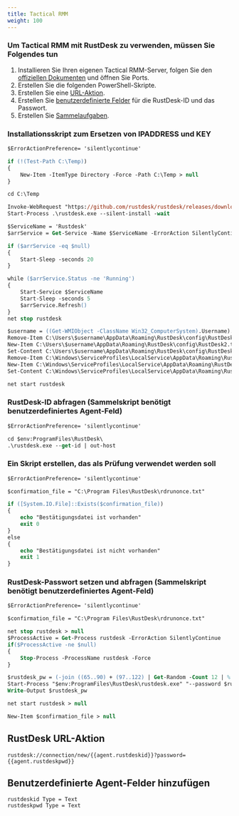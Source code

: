 ```yaml
---
title: Tactical RMM
weight: 100
---
```


### Um Tactical RMM mit RustDesk zu verwenden, müssen Sie Folgendes tun

1. Installieren Sie Ihren eigenen Tactical RMM-Server, folgen Sie den [offiziellen Dokumenten](https://docs.tacticalrmm.com/) und öffnen Sie Ports.
2. Erstellen Sie die folgenden PowerShell-Skripte.
3. Erstellen Sie eine [URL-Aktion](https://docs.tacticalrmm.com/functions/url_actions/).
4. Erstellen Sie [benutzerdefinierte Felder](https://docs.tacticalrmm.com/functions/custom_fields/) für die RustDesk-ID und das Passwort.
5. Erstellen Sie [Sammelaufgaben](https://docs.tacticalrmm.com/functions/automated_tasks/#collector-tasks).

### Installationsskript zum Ersetzen von IPADDRESS und KEY

```ps
$ErrorActionPreference= 'silentlycontinue'

if (!(Test-Path C:\Temp))
{
    New-Item -ItemType Directory -Force -Path C:\Temp > null
}

cd C:\Temp

Invoke-WebRequest "https://github.com/rustdesk/rustdesk/releases/download/1.2.3/rustdesk-1.2.3-x86_64.exe" -Outfile "rustdesk.exe"
Start-Process .\rustdesk.exe --silent-install -wait

$ServiceName = 'Rustdesk'
$arrService = Get-Service -Name $ServiceName -ErrorAction SilentlyContinue

if ($arrService -eq $null)
{
    Start-Sleep -seconds 20
}

while ($arrService.Status -ne 'Running')
{
    Start-Service $ServiceName
    Start-Sleep -seconds 5
    $arrService.Refresh()
}
net stop rustdesk

$username = ((Get-WMIObject -ClassName Win32_ComputerSystem).Username).Split('\')[1]
Remove-Item C:\Users\$username\AppData\Roaming\RustDesk\config\RustDesk2.toml
New-Item C:\Users\$username\AppData\Roaming\RustDesk\config\RustDesk2.toml
Set-Content C:\Users\$username\AppData\Roaming\RustDesk\config\RustDesk2.toml "rendezvous_server = 'IPADDRESS' `nnat_type = 1`nserial = 0`n`n[options]`ncustom-rendezvous-server = 'IPADDRESS'`nkey = 'KEY='`nrelay-server = 'IPADDRESS'`napi-server = 'https://IPADDRESS'"
Remove-Item C:\Windows\ServiceProfiles\LocalService\AppData\Roaming\RustDesk\config\RustDesk2.toml
New-Item C:\Windows\ServiceProfiles\LocalService\AppData\Roaming\RustDesk\config\RustDesk2.toml
Set-Content C:\Windows\ServiceProfiles\LocalService\AppData\Roaming\RustDesk\config\RustDesk2.toml "rendezvous_server = 'IPADDRESS' `nnat_type = 1`nserial = 0`n`n[options]`ncustom-rendezvous-server = 'IPADDRESS'`nkey = 'KEY='`nrelay-server = 'IPADDRESS'`napi-server = 'https://IPADDRESS'"

net start rustdesk
```

### RustDesk-ID abfragen (Sammelskript benötigt benutzerdefiniertes Agent-Feld)

```ps
$ErrorActionPreference= 'silentlycontinue'

cd $env:ProgramFiles\RustDesk\
.\rustdesk.exe --get-id | out-host
```

### Ein Skript erstellen, das als Prüfung verwendet werden soll

```ps
$ErrorActionPreference= 'silentlycontinue'

$confirmation_file = "C:\Program Files\RustDesk\rdrunonce.txt"

if ([System.IO.File]::Exists($confirmation_file))
{
    echo "Bestätigungsdatei ist vorhanden"
    exit 0
}
else
{
    echo "Bestätigungsdatei ist nicht vorhanden"
    exit 1
}
```

### RustDesk-Passwort setzen und abfragen (Sammelskript benötigt benutzerdefiniertes Agent-Feld)

```ps
$ErrorActionPreference= 'silentlycontinue'

$confirmation_file = "C:\Program Files\RustDesk\rdrunonce.txt"

net stop rustdesk > null
$ProcessActive = Get-Process rustdesk -ErrorAction SilentlyContinue
if($ProcessActive -ne $null)
{
    Stop-Process -ProcessName rustdesk -Force
}

$rustdesk_pw = (-join ((65..90) + (97..122) | Get-Random -Count 12 | % {[char]$_}))
Start-Process "$env:ProgramFiles\RustDesk\rustdesk.exe" "--password $rustdesk_pw" -wait
Write-Output $rustdesk_pw

net start rustdesk > null

New-Item $confirmation_file > null
```

## RustDesk URL-Aktion
```
rustdesk://connection/new/{{agent.rustdeskid}}?password={{agent.rustdeskpwd}}
```

## Benutzerdefinierte Agent-Felder hinzufügen
`rustdeskid Type = Text` </br>
`rustdeskpwd Type = Text`
